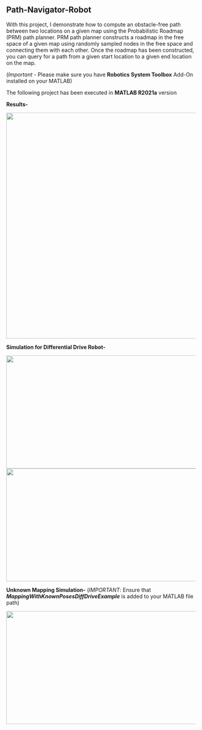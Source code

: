 ## Path-Navigator-Robot
With this project, I demonstrate how to compute an obstacle-free path between two locations on a given
map using the Probabilistic Roadmap (PRM) path planner. PRM path planner constructs a roadmap in
the free space of a given map using randomly sampled nodes in the free space and connecting them
with each other. Once the roadmap has been constructed, you can query for a path from a given start location to a given end location on the map.

(*Important* - Please make sure you have **Robotics System Toolbox** Add-On installed on your MATLAB)

The following project has been executed in **MATLAB R2021a** version 

**Results-**

<img src="https://github.com/souvik0306/Path-Navigator-Robot/blob/master/Route_Map_Solved.jpeg" width="650" height="600">

**Simulation for Differential Drive Robot-**

<img src="https://github.com/souvik0306/Path-Navigator-Robot/blob/master/Simulation_1.gif" width="600" height="300">

<img src="https://github.com/souvik0306/Path-Navigator-Robot/blob/master/Simulation_2.gif" width="600" height="300">

**Unknown Mapping Simulation-**
(*IMPORTANT*: Ensure that ***MappingWithKnownPosesDiffDriveExample*** is added to your MATLAB file path)

<img src="https://github.com/souvik0306/Path-Navigator-Robot/blob/master/Simulation_3.gif" width="600" height="300">


